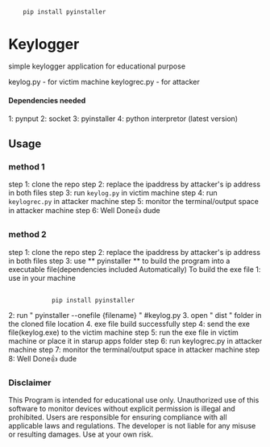 ##
        pip install pyinstaller


# Keylogger
simple keylogger application for educational purpose

keylog.py    -  for victim machine
keylogrec.py -  for attacker

#### Dependencies needed

1: pynput
2: socket
3: pyinstaller
4: python interpretor (latest version)

## Usage
### method 1

step 1: clone the repo 
step 2: replace the ipaddress by attacker's ip address in both files
step 3: run `keylog.py` in victim machine
step 4: run `keylogrec.py` in attacker machine
step 5: monitor the terminal/output space in attacker machine
step 6: Well Done👍 dude

### method 2

step 1: clone the repo 
step 2: replace the ipaddress by attacker's ip address in both files
step 3: use ** pyinstaller ** to build the program into a executable file(dependencies included Automatically)
        To build the exe file
        1: use  in your machine
##
                pip install pyinstaller
2: run "  pyinstaller --onefile {filename} "  #keylog.py
3. open " dist " folder in the cloned file location
4. exe file build successfully
step 4: send the exe file(keylog.exe) to the victim machine
step 5: run the exe file in victim machine or place it in starup apps folder 
step 6: run keylogrec.py in attacker machine
step 7: monitor the terminal/output space in attacker machine
step 8: Well Done👍 dude


### Disclaimer

This Program is intended for educational use only. Unauthorized use of this software to monitor devices without explicit permission is illegal and prohibited. Users are responsible for ensuring compliance with all applicable laws and regulations. The developer is not liable for any misuse or resulting damages. Use at your own risk.
